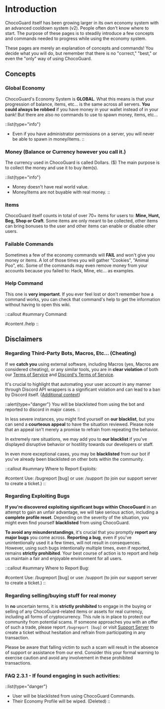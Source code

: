 # Introduction

ChocoGuard itself has been growing larger in its own economy system with an advanced cooldown system (v2).
People often don't know where to start. The purpose of these pages is to steadily introduce a few concepts and commands needed to progress while using the economy system.

These pages are merely an explanation of concepts and commands! You decide what you will do, but remember that there is no "correct," "best," or even the "only" way of using ChocoGuard.



## Concepts

### Global Economy

ChocoGuard's Economy System is **GLOBAL**. What this means is that your progression of balance, items, etc... is the same across all servers.
**You could always be robbed** if you have money in your wallet instead of in your bank! But there are also no commands to use to spawn money, items, etc...

::list{type="info"}
- Even if you have administrator permissions on a server, you will never be able to spawn in money/items.
::

### Money (Balance or Currency however you call it.)

The currency used in ChocoGuard is called Dollars. ($)
The main purpose is to collect the money and use it to buy item(s).

::list{type="info"}
- Money doesn't have real world value.
- Money/Items are not buyable with real money.
::

### Items

ChocoGuard itself counts in total of over 70+ items for users to: **Mine, Hunt, Beg, Shop or Craft**. Some items are only meant to be collected, other items can bring bonuses to the user and other items can enable or disable other users.

### Failable Commands

Sometimes a few of the economy commands will **FAIL** and won't give you money or items.
A lot of those times you will gather "Cookies", "Animal Poo", etc. Some of the commands may even remove money from your accounts because you failed to: Hack, Mine, etc... as examples.

### Help Command

This one is **very important**. If you ever feel lost or don't remember how a command works, you can check that command's help to get the information without having to open this wiki.

::callout
#summary
Command:

#content
/help
::



## Disclaimers

### Regarding Third-Party Bots, Macros, Etc... (Cheating)

If we **catch you** using external software, including Macros (yes, Macros are considered cheating), or any similar tools, you are in **clear violation** of both our [Terms of Service]() and [Discord's Terms of Service](https://discord.com/terms).

It's crucial to highlight that automating your user account in any manner through Discord API wrappers is a significant violation and can lead to a ban by Discord itself. ([Additional context](https://support.discord.com/hc/en-us/articles/115002192352-Automated-user-accounts-self-bots-))

::alert{type="danger"}
You will be blacklisted from using the bot and reported to discord in major cases.
::

In less severe instances, you might find yourself on **our blacklist**, but you can send a **courteous appeal** to have the situation reviewed. Please note that an appeal isn't merely a promise to refrain from repeating the behavior.

In extremely rare situations, we may add you to **our blacklist** if you've displayed disruptive behavior or hostility towards our developers or staff.

In even more exceptional cases, you may be **blacklisted** from our bot if you've already been blacklisted on other bots within the community.

::callout
#summary
Where to Report Exploits:

#content
Use: /bugreport [bug]
or use: /support (to join our support server to create a ticket.)
::

### Regarding Exploiting Bugs

**If you're discovered exploiting significant bugs within ChocoGuard** in an attempt to gain an unfair advantage, we will take serious action, including a **complete profile reset**. Depending on the severity of the situation, you might even find yourself **blacklisted** from using ChocoGuard.

**To avoid any misunderstandings**, it's crucial that you promptly **report any major bugs** you come across. **Reporting a bug**, even if you've unintentionally used it a few times, will not result in consequences. However, using such bugs intentionally multiple times, even if reported, remains **strictly prohibited**. Your best course of action is to report and help us maintain a fair and enjoyable environment for all users.

::callout
#summary
Where to Report Bug:

#content
Use: /bugreport [bug]
or use: /support (to join our support server to create a ticket.)
::

### Regarding selling/buying stuff for real money

In **no** uncertain terms, it is **strictly prohibited** to engage in the buying or selling of any ChocoGuard-related items or assets for real currency, including all forms of cryptocurrency. This rule is in place to protect our community from potential scams. If someone approaches you with an offer of such a trade, please report `/bugreport [bug]` or visit [Support Server](https://discord.gg/HmjcHweWR4) to create a ticket without hesitation and refrain from participating in any transaction.

Please be aware that falling victim to such a scam will result in the absence of support or assistance from our end. Consider this your formal warning to exercise caution and avoid any involvement in these prohibited transactions.

### FAQ 2.3.1 - If found engaging in such activities:
::list{type="danger"}
- User will be blacklisted from using ChocoGuard Commands.
- Their Economy Profile will be wiped. (Deleted)
::